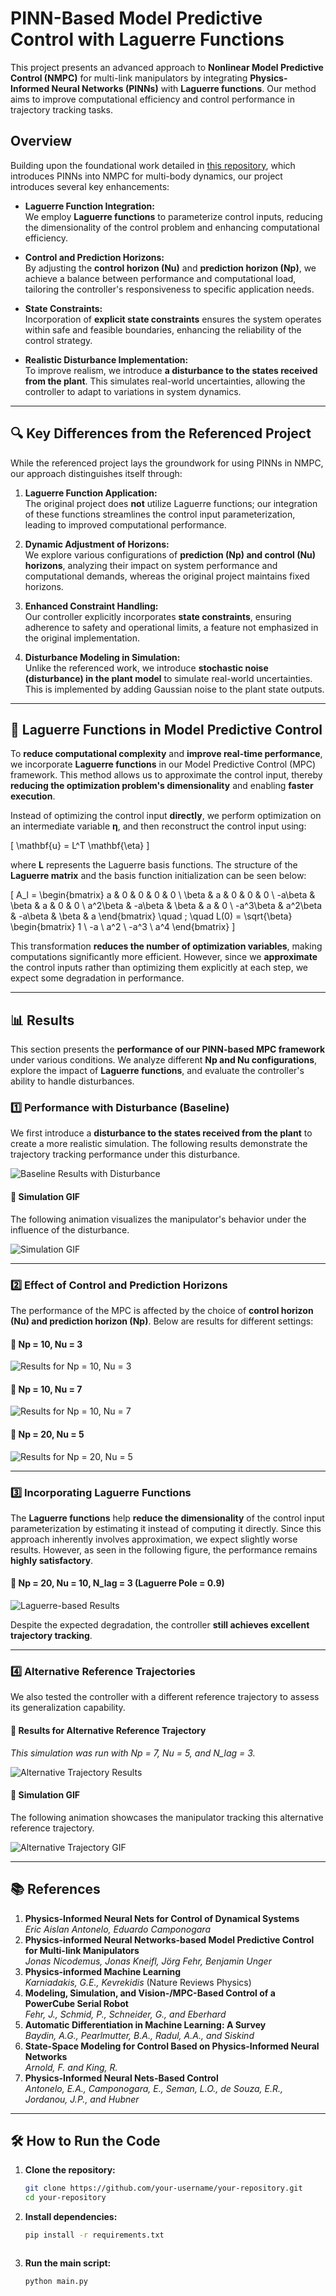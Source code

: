 # PINN-Based Model Predictive Control with Laguerre Functions

This project presents an advanced approach to **Nonlinear Model Predictive Control (NMPC)** for multi-link manipulators by integrating **Physics-Informed Neural Networks (PINNs)** with **Laguerre functions**. Our method aims to improve computational efficiency and control performance in trajectory tracking tasks.

## Overview

Building upon the foundational work detailed in [this repository](https://github.com/Jonas-Nicodemus/PINNs-based-MPC), which introduces PINNs into NMPC for multi-body dynamics, our project introduces several key enhancements:

- **Laguerre Function Integration:**  
  We employ **Laguerre functions** to parameterize control inputs, reducing the dimensionality of the control problem and enhancing computational efficiency.

- **Control and Prediction Horizons:**  
  By adjusting the **control horizon (Nu)** and **prediction horizon (Np)**, we achieve a balance between performance and computational load, tailoring the controller's responsiveness to specific application needs.

- **State Constraints:**  
  Incorporation of **explicit state constraints** ensures the system operates within safe and feasible boundaries, enhancing the reliability of the control strategy.

- **Realistic Disturbance Implementation:**  
  To improve realism, we introduce **a disturbance to the states received from the plant**. This simulates real-world uncertainties, allowing the controller to adapt to variations in system dynamics.

---

## 🔍 Key Differences from the Referenced Project

While the referenced project lays the groundwork for using PINNs in NMPC, our approach distinguishes itself through:

1. **Laguerre Function Application:**  
   The original project does **not** utilize Laguerre functions; our integration of these functions streamlines the control input parameterization, leading to improved computational performance.

2. **Dynamic Adjustment of Horizons:**  
   We explore various configurations of **prediction (Np) and control (Nu) horizons**, analyzing their impact on system performance and computational demands, whereas the original project maintains fixed horizons.

3. **Enhanced Constraint Handling:**  
   Our controller explicitly incorporates **state constraints**, ensuring adherence to safety and operational limits, a feature not emphasized in the original implementation.

4. **Disturbance Modeling in Simulation:**  
   Unlike the referenced work, we introduce **stochastic noise (disturbance) in the plant model** to simulate real-world uncertainties. This is implemented by adding Gaussian noise to the plant state outputs.

---


## 📖 Laguerre Functions in Model Predictive Control

To **reduce computational complexity** and **improve real-time performance**, we incorporate **Laguerre functions** in our Model Predictive Control (MPC) framework. This method allows us to approximate the control input, thereby **reducing the optimization problem's dimensionality** and enabling **faster execution**.

Instead of optimizing the control input **directly**, we perform optimization on an intermediate variable **η**, and then reconstruct the control input using:

\[
\mathbf{u} = L^T \mathbf{\eta}
\]

where **L** represents the Laguerre basis functions. The structure of the **Laguerre matrix** and the basis function initialization can be seen below:

\[
A_l = \begin{bmatrix} 
a & 0 & 0 & 0 & 0 \\ 
\beta & a & 0 & 0 & 0 \\ 
-a\beta & \beta & a & 0 & 0 \\ 
a^2\beta & -a\beta & \beta & a & 0 \\ 
-a^3\beta & a^2\beta & -a\beta & \beta & a 
\end{bmatrix} 
\quad ; \quad
L(0) = \sqrt{\beta} \begin{bmatrix} 1 \\ -a \\ a^2 \\ -a^3 \\ a^4 \end{bmatrix}
\]

This transformation **reduces the number of optimization variables**, making computations significantly more efficient. However, since we **approximate** the control inputs rather than optimizing them explicitly at each step, we expect some degradation in performance.

---



## 📊 Results

This section presents the **performance of our PINN-based MPC framework** under various conditions. We analyze different **Np and Nu configurations**, explore the impact of **Laguerre functions**, and evaluate the controller's ability to handle disturbances.

### 1️⃣ Performance with Disturbance (Baseline)
We first introduce a **disturbance to the states received from the plant** to create a more realistic simulation. The following results demonstrate the trajectory tracking performance under this disturbance.

![Baseline Results with Disturbance](images/baseline_disturbance.png)

#### 🔹 **Simulation GIF**
The following animation visualizes the manipulator's behavior under the influence of the disturbance.

![Simulation GIF](images/simulation.gif)

---

### 2️⃣ Effect of Control and Prediction Horizons
The performance of the MPC is affected by the choice of **control horizon (Nu) and prediction horizon (Np)**. Below are results for different settings:

#### 🔹 **Np = 10, Nu = 3**
![Results for Np = 10, Nu = 3](images/Np10_Nu3.png)

#### 🔹 **Np = 10, Nu = 7**
![Results for Np = 10, Nu = 7](images/Np10_Nu7.png)

#### 🔹 **Np = 20, Nu = 5**
![Results for Np = 20, Nu = 5](images/Np20_Nu5.png)

---

### 3️⃣ Incorporating Laguerre Functions
The **Laguerre functions** help **reduce the dimensionality** of the control input parameterization by estimating it instead of computing it directly. Since this approach inherently involves approximation, we expect slightly worse results. However, as seen in the following figure, the performance remains **highly satisfactory**.

#### 🔹 **Np = 20, Nu = 10, N_lag = 3 (Laguerre Pole = 0.9)**
![Laguerre-based Results](images/Np20_Nu10_Nlag3.png)

Despite the expected degradation, the controller **still achieves excellent trajectory tracking**.

---

### 4️⃣ Alternative Reference Trajectories
We also tested the controller with a different reference trajectory to assess its generalization capability.

#### 🔹 **Results for Alternative Reference Trajectory**
_This simulation was run with Np = 7, Nu = 5, and N_lag = 3._

![Alternative Trajectory Results](images/alternative_trajectory.png)

#### 🔹 **Simulation GIF**
The following animation showcases the manipulator tracking this alternative reference trajectory.

![Alternative Trajectory GIF](images/alternative_trajectory_simulation.gif)

---

## 📚 References

1. **Physics-Informed Neural Nets for Control of Dynamical Systems**  
   _Eric Aislan Antonelo, Eduardo Camponogara_
2. **Physics-informed Neural Networks-based Model Predictive Control for Multi-link Manipulators**  
   _Jonas Nicodemus, Jonas Kneifl, Jörg Fehr, Benjamin Unger_
3. **Physics-informed Machine Learning**  
   _Karniadakis, G.E., Kevrekidis_ (Nature Reviews Physics)
4. **Modeling, Simulation, and Vision-/MPC-Based Control of a PowerCube Serial Robot**  
   _Fehr, J., Schmid, P., Schneider, G., and Eberhard_
5. **Automatic Differentiation in Machine Learning: A Survey**  
   _Baydin, A.G., Pearlmutter, B.A., Radul, A.A., and Siskind_
6. **State-Space Modeling for Control Based on Physics-Informed Neural Networks**  
   _Arnold, F. and King, R._
7. **Physics-Informed Neural Nets-Based Control**  
   _Antonelo, E.A., Camponogara, E., Seman, L.O., de Souza, E.R., Jordanou, J.P., and Hubner_

---

## 🛠️ How to Run the Code

1. **Clone the repository:**
   ```bash
   git clone https://github.com/your-username/your-repository.git
   cd your-repository


2. **Install dependencies:**
   ```bash
   pip install -r requirements.txt



3. **Run the main script:**
   ```bash
   python main.py
